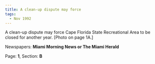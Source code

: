 ```yaml
---  
title: A clean-up dispute may force  
tags:  
  - Nov 1992  
---  
```

  
A clean-up dispute may force Cape Florida State Recreational Area to be closed for another year. [Photo on page 1A.]  
  
Newspapers: **Miami Morning News or The Miami Herald**  
  
Page: **1**, Section: **B** 
